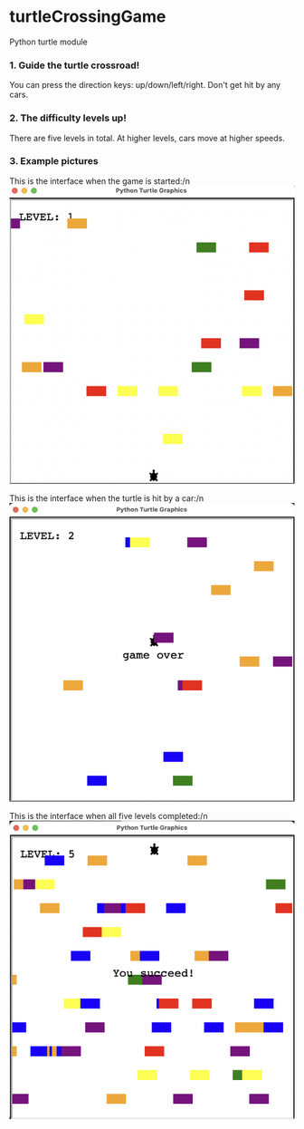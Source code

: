 # turtleCrossingGame
Python turtle module

### 1. Guide the turtle crossroad!
You can press the direction keys: up/down/left/right.
Don't get hit by any cars.

### 2. The difficulty levels up!
There are five levels in total. At higher levels, cars move at higher speeds.

### 3. Example pictures
This is the interface when the game is started:/n
![start the game](https://github.com/HonglinZheng/turtleCrossingGame/blob/main/started.png)

This is the interface when the turtle is hit by a car:/n
![hit by a car](https://github.com/HonglinZheng/turtleCrossingGame/blob/main/hit.png)

This is the interface when all five levels completed:/n
![completed all games](https://github.com/HonglinZheng/turtleCrossingGame/blob/main/completed.png)

